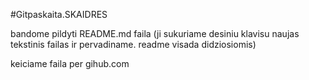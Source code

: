 #Gitpaskaita.SKAIDRES

bandome pildyti README.md faila (ji sukuriame desiniu klavisu naujas tekstinis failas ir pervadiname. readme visada didziosiomis)

keiciame faila per gihub.com
